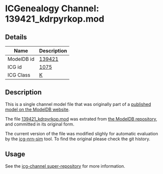 # ICGenealogy Channel: 139421\_kdrpyrkop.mod

## Details

Name | Description
---- | -----------
ModelDB id | [139421](http://senselab.med.yale.edu/ModelDB/ShowModel.cshtml?model=139421)
ICG id | [1075](http://icg.neurotheory.ox.ac.uk/channels/1/1075)
ICG Class | [K](http://icg.neurotheory.ox.ac.uk/channels/1)

## Description

This is a single channel model file that was originally part of a [published model on the ModelDB website](http://senselab.med.yale.edu/ModelDB/ShowModel.cshtml?model=139421).


The file [139421\_kdrpyrkop.mod](139421_kdrpyrkop.mod) was extrated from [the ModelDB repository](http://senselab.med.yale.edu/ModelDB/ShowModel.cshtml?model=139421), and committed in its original form.

The current version of the file was modified slighly for automatic evaluation by the [icg-nrn-sim](https://github.com/icgenealogy/icg-nrn-sim) tool. To find the original please check the git history.


## Usage

See the [icg-channel super-repository](https://github.com/icgenealogy/icg-channels) for more information.